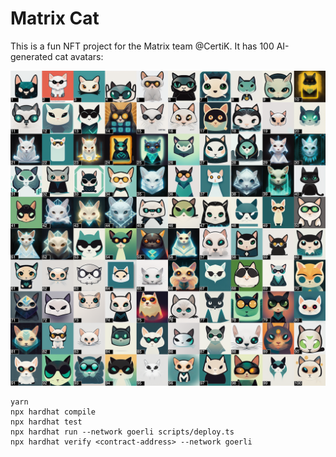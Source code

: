 # Matrix Cat 

This is a fun NFT project for the Matrix team @CertiK. It has 100 AI-generated cat avatars:

![NFT token images](res/all.png "")


```shell
yarn
npx hardhat compile
npx hardhat test
npx hardhat run --network goerli scripts/deploy.ts
npx hardhat verify <contract-address> --network goerli

```
